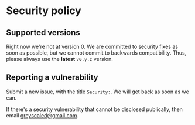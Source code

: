 # Security policy

## Supported versions

Right now we're not at version 0. We are committed to security fixes as soon as
possible, but we cannot commit to backwards compatibility. Thus, please always
use the **latest** `v0.y.z` version.

## Reporting a vulnerability

Submit a new issue, with the title `Security:`. We will get back as soon as we
can.

If there's a security vulnerability that cannot be disclosed publically, then
email <greyscaled@gmail.com>.
